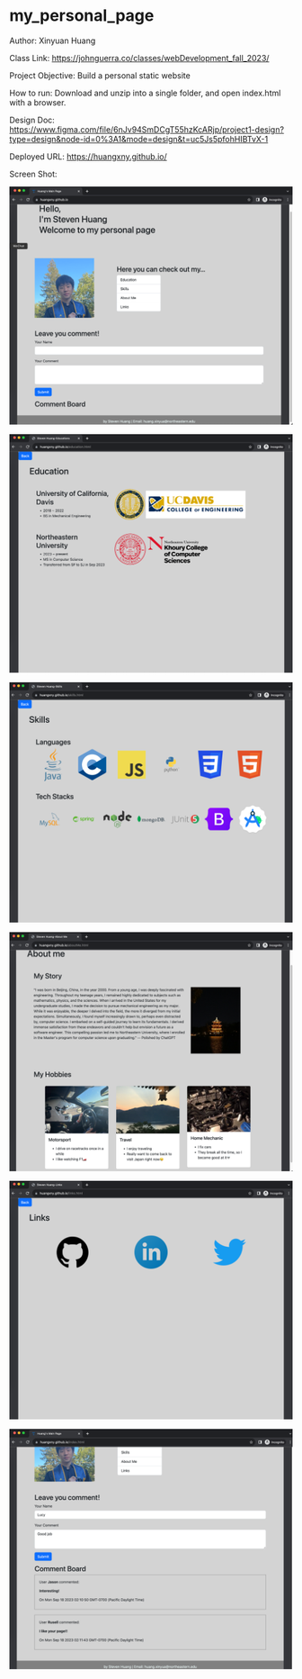 # my_personal_page


Author: Xinyuan Huang

Class Link: https://johnguerra.co/classes/webDevelopment_fall_2023/

Project Objective: Build a personal static website

How to run: Download and unzip into a single folder, and open index.html with a browser. 

Design Doc: https://www.figma.com/file/6nJv94SmDCgT55hzKcARjp/project1-design?type=design&node-id=0%3A1&mode=design&t=uc5Js5pfohHIBTvX-1

Deployed URL: https://huangxny.github.io/

Screen Shot:

![Main Page.png](Screen%20Shots%2FMain%20Page.png)

![Education.png](Screen%20Shots%2FEducation.png)

![Skills.png](Screen%20Shots%2FSkills.png)

![About me.png](Screen%20Shots%2FAbout%20me.png)

![Links.png](Screen%20Shots%2FLinks.png)

![Comment.png](Screen%20Shots%2FComment.png)
